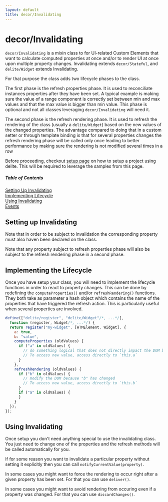 ```yaml
---
layout: default
title: decor/Invalidating
---
```


# decor/Invalidating

`decor/Invalidating` is a mixin class to for UI-related Custom Elements
that want to calculate computed properties at once and/or to render UI at once upon multiple property changes.
Invalidating extends `decor/Stateful`, and `delite/Widget` extends Invalidating.

For that purpose the class adds two lifecycle phases to the class.

The first phase is the refresh properties phase. It is used to reconciliate instances properties after they have been
set. A typical example is making sure the value of a range component is correctly set between min and max values and 
that the max value is bigger than min value. This phase is optional and not all classes leveraging `decor/Invalidating`
will need it.

The second phase is the refresh rendering phase. It is used to refresh the rendering of the class (usually a 
`delite/Widget`) based on the new values of the changed properties. The advantage compared to doing that in a custom setter
or through template binding is that for several properties changes the refresh rendering phase will be called only once
leading to better performance by making sure the rendering is not modified several times in a row

Before proceeding, checkout [setup page](setup.html) on how to setup a project using delite. This will be required to leverage the samples from this page.

##### Table of Contents
[Setting Up Invalidating](#setting)  
[Implementing Lifecycle](#implementing)  
[Using Invalidating](#using)  
[Events](#events)

<a name="setting"></a>
## Setting up Invalidating

Note that in order to be subject to invalidation the corresponding property must also haven been declared on the class.

Note that any property subject to refresh properties phase will also be subject to the refresh rendering phase in a 
second phase.

<a name="implementing"></a>
## Implementing the Lifecycle

Once you have setup your class, you will need to implement the lifecycle functions in order to react to property changes.
This can be done by redefining the `computeProperties()` and/or `refreshRendering()` functions. They both take as 
parameter a hash object which contains the name of the properties that have triggered the refresh action. This is 
particularly useful when several properties are involved.

```js
define(["delite/register", "delite/Widget"/*, ...*/], 
  function (register, Widget/*, ...*/) {
  return register("my-widget", [HTMElement, Widget], {
    a: true,
    b: "value",
    computeProperties (oldValues) {
      if ("a" in oldValues) {
        // do something logical that does not directly impact the DOM because "a" has changed
        // To access new value, access directly to `this.a`
      }
    },
    refreshRendering (oldValues) {
      if ("b" in oldValues) {
        // modify the DOM because "b" has changed
        // To access new value, access directly to `this.b`
      }
      if ("a" in oldValues) {
      }
    }
  });
});
```

<a name="using"></a>
## Using Invalidating

Once setup you don't need anything special to use the invalidating class. You just need to change one of the properties
and the refresh methods will be called automatically for you.

If for some reason you want to invalidate a particular property without setting it explicitly then you can call `notifyCurrentValue(property)`.

In some cases you might want to force the rendering to occur right after a given property has been set. For that you can
use `deliver()`.

In some cases you might want to avoid rendering from occuring even if a property was changed. For that you can use `discardChanges()`.
